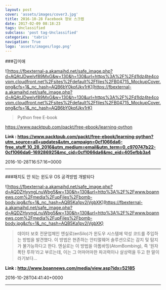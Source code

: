 ```yaml
---
layout: post
cover: 'assets/images/cover3.jpg'
title: 2016-10-28 Facebook 정보 스크랩
date: 2017-02-09 08:18:23
tags: Unclassified
subclass: 'post tag-Unclassified'
categories: 'tabris'
navigation: True
logo: 'assets/images/logo.png'
---
```


###김미애

![https://fbexternal-a.akamaihd.net/safe_image.php?d=AQAtJDwelvf89MxG&w=130&h=130&url=https%3A%2F%2Fd1ldz4te4covpm.cloudfront.net%2Fsites%2Fdefault%2Ffiles%2FB04715_MockupCover.png&cfs=1&_nc_hash=AQB6bY0kpfJkv1rK](https://fbexternal-a.akamaihd.net/safe_image.php?d=AQAtJDwelvf89MxG&w=130&h=130&url=https%3A%2F%2Fd1ldz4te4covpm.cloudfront.net%2Fsites%2Fdefault%2Ffiles%2FB04715_MockupCover.png&cfs=1&_nc_hash=AQB6bY0kpfJkv1rK)

>Python free E-book

https://www.packtpub.com/packt/free-ebook/learning-python

**Link : <https://www.packtpub.com/packt/free-ebook/learning-python?utm_source=all+updates&utm_campaign=0cf1066da6-free_stuff_10_28_2016&utm_medium=email&utm_term=0_c970747b22-0cf1066da6-169286925&mc_cid=0cf1066da6&mc_eid=405efbb3a4>**

2016-10-28T16:57:16+0000

---

###패치도 안 되는 윈도우 OS 공격방법 개발되다

![https://fbexternal-a.akamaihd.net/safe_image.php?d=AQDZHyyngLnuWbg5&w=130&h=130&url=http%3A%2F%2Fwww.boannews.com%2Fmedia%2FupFiles%2Fbomb-body.jpg&cfs=1&_nc_hash=AQB5Ka1pv2jVgbXK](https://fbexternal-a.akamaihd.net/safe_image.php?d=AQDZHyyngLnuWbg5&w=130&h=130&url=http%3A%2F%2Fwww.boannews.com%2Fmedia%2FupFiles%2Fbomb-body.jpg&cfs=1&_nc_hash=AQB5Ka1pv2jVgbXK)

>데이터 보호 전문업체인 엔실로(enSilo)가 윈도우 시스템에 악성 코드를 주입하는 방법을 발견했다. 이 방법은 현존하는 안티멀웨어 솔루션으로는 감지 및 탐지가 불가능하다고 한다. 엔실로는 이 방법을 아톰바밍(AtomBombing), 즉 ‘원자폭탄 투하’라고 부르는데, 이는 그 어마어마한 파괴력이나 살상력을 두고 한 말이라기보다...

**Link : <http://www.boannews.com/media/view.asp?idx=52185>**

2016-10-28T04:41:40+0000

---

